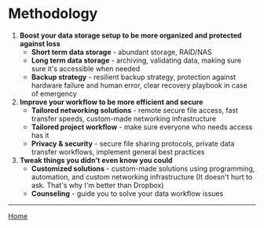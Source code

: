 # Methodology

1. **Boost your data storage setup to be more organized and protected against loss**
	- **Short term data storage** - abundant storage, RAID/NAS
	- **Long term data storage** - archiving, validating data, making sure sure it's accessible when needed
	- **Backup strategy** - resilient backup strategy, protection against hardware failure and human error, clear recovery playbook in case of emergency
2. **Improve your workflow to be more efficient and secure**
	- **Tailored networking solutions** - remote secure file access, fast transfer speeds, custom-made networking infrastructure
	- **Tailored project workflow** - make sure everyone who needs access has it
	- **Privacy & security** - secure file sharing protocols, private data transfer workflows, implement general best practices
3. **Tweak things you didn't even know you could**
	- **Customized solutions** - custom-made solutions using programming, automation, and custom networking infrastructure (It doesn't hurt to ask. That's why I'm better than Dropbox)
	- **Counseling** - guide you to solve your data workflow issues

---

[Home](index)
